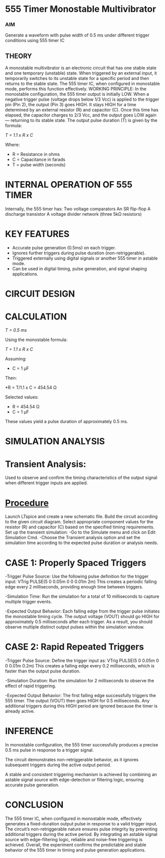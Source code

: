 # 555 Timer Monostable Multivibrator

### AIM
Generate a waveform with pulse width of 0.5 ms under different trigger conditions using 555 timer IC 

## THEORY
A monostable multivibrator is an electronic circuit that has one stable state and one temporary (unstable) state. When triggered by an external input, it temporarily switches to its unstable state for a specific period and then returns to the stable state. The 555 timer IC, when configured in monostable mode, performs this function effectively.
WORKING PRINCIPLE:
In the monostable configuration, the 555 timer output is initially LOW.
When a negative trigger pulse (voltage drops below 1/3 Vcc) is applied to the trigger pin (Pin 2), the output (Pin 3) goes HIGH.
It stays HIGH for a time determined by an external resistor (R) and capacitor (C).
Once this time has elapsed, the capacitor charges to 2/3 Vcc, and the output goes LOW again — returning to its stable state.
The output pulse duration (T) is given by the formula:

*T = 1.1 x R x C*

Where:
- R = Resistance in ohms
- C = Capacitance in farads
- T = pulse width (seconds)
# INTERNAL OPERATION OF 555 TIMER

Internally, the 555 timer has:
 Two voltage comparators
 An SR flip-flop
 A discharge transistor
 A voltage divider network (three 5kΩ resistors)

# KEY FEATURES
- Accurate pulse generation (0.5ms) on each trigger.
- Ignores further triggers during pulse duration (non-retriggerable).
- Triggered externally using digital signals or another 555 timer in astable mode.
- Can be used in digital timing, pulse generation, and signal shaping applications.

# CIRCUIT DESIGN 





# CALCULATION

*T = 0.5 ms*

Using the monostable formula:

*T = 1.1 x R x C*

Assuming:
- C = 1 µF

Then:

*R = T/1.1 x C = 454.54 Ω

Selected values:
- R = 454.54 Ω
- C = 1 µF

These values yield a pulse duration of approximately 0.5 ms.

# SIMULATION ANALYSIS
# Transient Analysis:
Used to observe and confirm the timing characteristics of the output signal when different trigger inputs are applied.
# <ins>Procedure
Launch LTspice and create a new schematic file. Build the circuit according to the given circuit diagram.
Select appropriate component values for the resistor (R) and capacitor (C) based on the specified timing requirements.
Set up the transient simulation:
-Go to the Simulate menu and click on Edit Simulation Cmd.
-Choose the Transient analysis option and set the simulation time according to the expected pulse duration or analysis needs.

# CASE 1: Properly Spaced Triggers

-Trigger Pulse Source:
Use the following pulse definition for the trigger input:
VTrig PULSE(5 0 0.05m 0 0 0.01m 2m)
This creates a periodic falling edge every 2 milliseconds, providing enough time between triggers.

-Simulation Time:
Run the simulation for a total of 10 milliseconds to capture multiple trigger events.

-Expected Output Behavior:
 Each falling edge from the trigger pulse initiates the monostable timing cycle.
 The output voltage (VOUT) should go HIGH for approximately 0.5 milliseconds after each trigger.
 As a result, you should observe multiple distinct output pulses within the simulation window.
 
 # CASE 2: Rapid Repeated Triggers

-Trigger Pulse Source:
Define the trigger input as:
VTrig PULSE(5 0 0.05m 0 0 0.01m 0.2m)
This creates a falling edge every 0.2 milliseconds, which is faster than the output pulse duration.

-Simulation Duration:
Run the simulation for 2 milliseconds to observe the effect of rapid triggering.

-Expected Output Behavior:
 The first falling edge successfully triggers the 555 timer.
 The output (VOUT) then goes HIGH for 0.5 milliseconds.
 Any additional triggers during this HIGH period are ignored because the timer is already active.

 # INFERENCE

In monostable configuration, the 555 timer successfully produces a precise 0.5 ms pulse in response to a trigger signal.

The circuit demonstrates non-retriggerable behavior, as it ignores subsequent triggers during the active output period.

A stable and consistent triggering mechanism is achieved by combining an astable signal source with edge-detection or filtering logic, ensuring accurate pulse generation.

# CONCLUSION

The 555 timer IC, when configured in monostable mode, effectively generates a fixed-duration output pulse in response to a valid trigger input. The circuit’s non-retriggerable nature ensures pulse integrity by preventing additional triggers during the active period. By integrating an astable signal source with edge-filtering logic, reliable and noise-free triggering is achieved. Overall, the experiment confirms the predictable and stable behavior of the 555 timer in timing and pulse generation applications.







